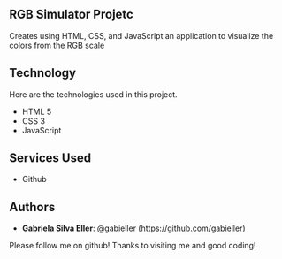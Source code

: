 ## RGB Simulator Projetc

Creates using HTML, CSS, and JavaScript an application to visualize the colors from the RGB scale

## Technology 

Here are the technologies used in this project.

* HTML 5
* CSS 3
* JavaScript

## Services Used

* Github

## Authors

* **Gabriela Silva Eller**: @gabieller (https://github.com/gabieller)


Please follow me on github!
Thanks to visiting me and good coding!

